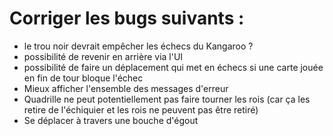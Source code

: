 # Corriger les bugs suivants :
- le trou noir devrait empêcher les échecs du Kangaroo ?
- possibilité de revenir en arrière via l'UI
- possibilité de faire un déplacement qui met en échecs si une carte jouée en fin de tour bloque l'échec
- Mieux afficher l'ensemble des messages d'erreur
- Quadrille ne peut potentiellement pas faire tourner les rois (car ça les retire de l'échiquier et les rois ne peuvent pas être retiré)
- Se déplacer à travers une bouche d'égout